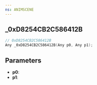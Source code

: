 ```yaml
---
ns: ANIMSCENE
---
```

## _0xD8254CB2C586412B

```c
// 0xD8254CB2C586412B
Any _0xD8254CB2C586412B(Any p0, Any p1);
```

## Parameters
* **p0**:
* **p1**:
